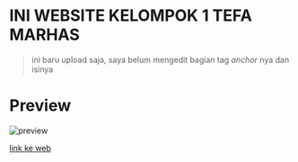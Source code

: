 # INI WEBSITE KELOMPOK 1 TEFA MARHAS
> ini baru upload saja, saya belum mengedit bagian tag _anchor_ nya dan isinya

# Preview
![preview](https://media.giphy.com/media/ncTvTCLJPHpohpHLwM/giphy.gif)

[link ke web](https://bvbxd.github.io/kelompok1/)
